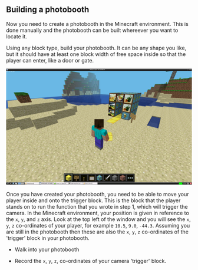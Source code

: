 ## Building a photobooth

Now you need to create a photobooth in the Minecraft environment. This is done manually and the photobooth can be built whereever you want to locate it.

Using any block type, build your photobooth. It can be any shape you like, but it should have at least one block width of free space inside so that the player can enter, like a door or gate.

![Photobooth](images/photobooth.png)

Once you have created your photobooth, you need to be able to move your player inside and onto the trigger block. This is the block that the player stands on to run the function that you wrote in step 1, which will trigger the camera. In the Minecraft environment, your position is given in reference to the `x`, `y`, and `z` axis. Look at the top left of the window and you will see the `x`, `y`, `z` co-ordinates of your player, for example `10.5`, `9.0`, `-44.3`. Assuming you are still in the photobooth then these are also the `x`, `y`, `z` co-ordinates of the 'trigger' block in your photobooth.

- Walk into your photobooth

- Record the `x`, `y`, `z`, co-ordinates of your camera 'trigger' block.

